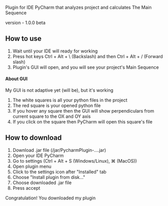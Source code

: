 Plugin for IDE PyCharm that analyzes project and calculates The Main Sequence

version - 1.0.0 beta

<h2>How to use</h2>

1. Wait until your IDE will ready for working
2. Press hot keys Ctrl + Alt + \ (Backslash) and then Ctrl + Alt + / (Forward slash)
3. Plugin's GUI will open, and you will see your project's Main Sequence

<h4>About GUI</h4>
My GUI is not adaptive yet (will be), but it's working

1. The white squares is all your python files in the project
2. The red square is your opened python file
3. If you hover any square then the GUI will show perpendiculars from current square to the OX and OY axis
4. If you click on the square then PyCharm will open this square's file

<h2>How to download</h2>

1. Download .jar file (/jar/PycharmPlugin-....jar)
2. Open your IDE PyCharm
3. Go to settings (Ctrl + Alt + S (Windows/Linux), ⌘ (MacOS))
4. Open plugin menu
5. Click to the settings icon after "Installed" tab
6. Choose "Install plugin from disk..."
7. Choose downloaded .jar file
8. Press accept

Congratulation! You downloaded my plugin